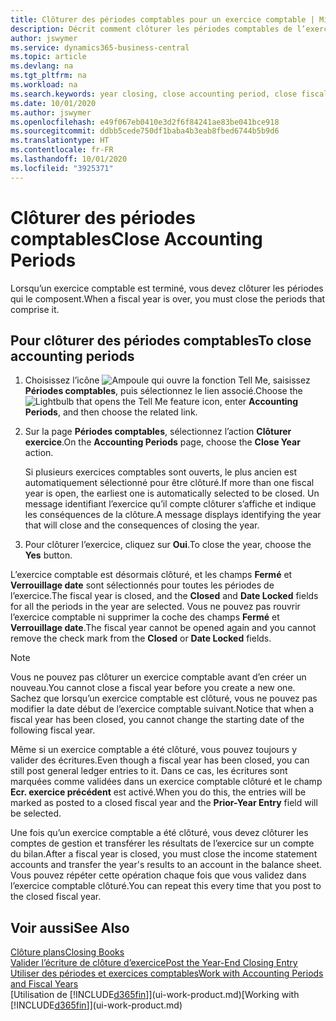 ```yaml
---
title: Clôturer des périodes comptables pour un exercice comptable | Microsoft Docs
description: Décrit comment clôturer les périodes comptables de l’exercice comptable.
author: jswymer
ms.service: dynamics365-business-central
ms.topic: article
ms.devlang: na
ms.tgt_pltfrm: na
ms.workload: na
ms.search.keywords: year closing, close accounting period, close fiscal year, bank account detailed trial balance
ms.date: 10/01/2020
ms.author: jswymer
ms.openlocfilehash: e49f067eb0410e3d2f6f84241ae83be041bce918
ms.sourcegitcommit: ddbb5cede750df1baba4b3eab8fbed6744b5b9d6
ms.translationtype: HT
ms.contentlocale: fr-FR
ms.lasthandoff: 10/01/2020
ms.locfileid: "3925371"
---
```

# <a name="close-accounting-periods"></a><span data-ttu-id="fdf69-103">Clôturer des périodes comptables</span><span class="sxs-lookup"><span data-stu-id="fdf69-103">Close Accounting Periods</span></span>
<span data-ttu-id="fdf69-104">Lorsqu’un exercice comptable est terminé, vous devez clôturer les périodes qui le composent.</span><span class="sxs-lookup"><span data-stu-id="fdf69-104">When a fiscal year is over, you must close the periods that comprise it.</span></span>

## <a name="to-close-accounting-periods"></a><span data-ttu-id="fdf69-105">Pour clôturer des périodes comptables</span><span class="sxs-lookup"><span data-stu-id="fdf69-105">To close accounting periods</span></span>
1. <span data-ttu-id="fdf69-106">Choisissez l’icône ![Ampoule qui ouvre la fonction Tell Me](media/ui-search/search_small.png "Dites-moi ce que vous voulez faire"), saisissez **Périodes comptables**, puis sélectionnez le lien associé.</span><span class="sxs-lookup"><span data-stu-id="fdf69-106">Choose the ![Lightbulb that opens the Tell Me feature](media/ui-search/search_small.png "Tell me what you want to do") icon, enter **Accounting Periods**, and then choose the related link.</span></span>
2. <span data-ttu-id="fdf69-107">Sur la page **Périodes comptables**, sélectionnez l’action **Clôturer exercice**.</span><span class="sxs-lookup"><span data-stu-id="fdf69-107">On the **Accounting Periods** page, choose the **Close Year** action.</span></span>

    <span data-ttu-id="fdf69-108">Si plusieurs exercices comptables sont ouverts, le plus ancien est automatiquement sélectionné pour être clôturé.</span><span class="sxs-lookup"><span data-stu-id="fdf69-108">If more than one fiscal year is open, the earliest one is automatically selected to be closed.</span></span> <span data-ttu-id="fdf69-109">Un message identifiant l’exercice qu’il compte clôturer s’affiche et indique les conséquences de la clôture.</span><span class="sxs-lookup"><span data-stu-id="fdf69-109">A message displays identifying the year that will close and the consequences of closing the year.</span></span>
3. <span data-ttu-id="fdf69-110">Pour clôturer l’exercice, cliquez sur **Oui**.</span><span class="sxs-lookup"><span data-stu-id="fdf69-110">To close the year, choose the **Yes** button.</span></span>

<span data-ttu-id="fdf69-111">L’exercice comptable est désormais clôturé, et les champs **Fermé** et **Verrouillage date** sont sélectionnés pour toutes les périodes de l’exercice.</span><span class="sxs-lookup"><span data-stu-id="fdf69-111">The fiscal year is closed, and the **Closed** and **Date Locked** fields for all the periods in the year are selected.</span></span> <span data-ttu-id="fdf69-112">Vous ne pouvez pas rouvrir l’exercice comptable ni supprimer la coche des champs **Fermé** et **Verrouillage date**.</span><span class="sxs-lookup"><span data-stu-id="fdf69-112">The fiscal year cannot be opened again and you cannot remove the check mark from the **Closed** or **Date Locked** fields.</span></span>

> [!NOTE]  
>   <span data-ttu-id="fdf69-113">Vous ne pouvez pas clôturer un exercice comptable avant d’en créer un nouveau.</span><span class="sxs-lookup"><span data-stu-id="fdf69-113">You cannot close a fiscal year before you create a new one.</span></span> <span data-ttu-id="fdf69-114">Sachez que lorsqu’un exercice comptable est clôturé, vous ne pouvez pas modifier la date début de l’exercice comptable suivant.</span><span class="sxs-lookup"><span data-stu-id="fdf69-114">Notice that when a fiscal year has been closed, you cannot change the starting date of the following fiscal year.</span></span>

<span data-ttu-id="fdf69-115">Même si un exercice comptable a été clôturé, vous pouvez toujours y valider des écritures.</span><span class="sxs-lookup"><span data-stu-id="fdf69-115">Even though a fiscal year has been closed, you can still post general ledger entries to it.</span></span> <span data-ttu-id="fdf69-116">Dans ce cas, les écritures sont marquées comme validées dans un exercice comptable clôturé et le champ **Ecr. exercice précédent** est activé.</span><span class="sxs-lookup"><span data-stu-id="fdf69-116">When you do this, the entries will be marked as posted to a closed fiscal year and the **Prior-Year Entry** field will be selected.</span></span>

<span data-ttu-id="fdf69-117">Une fois qu’un exercice comptable a été clôturé, vous devez clôturer les comptes de gestion et transférer les résultats de l’exercice sur un compte du bilan.</span><span class="sxs-lookup"><span data-stu-id="fdf69-117">After a fiscal year is closed, you must close the income statement accounts and transfer the year's results to an account in the balance sheet.</span></span> <span data-ttu-id="fdf69-118">Vous pouvez répéter cette opération chaque fois que vous validez dans l’exercice comptable clôturé.</span><span class="sxs-lookup"><span data-stu-id="fdf69-118">You can repeat this every time that you post to the closed fiscal year.</span></span>

## <a name="see-also"></a><span data-ttu-id="fdf69-119">Voir aussi</span><span class="sxs-lookup"><span data-stu-id="fdf69-119">See Also</span></span>

[<span data-ttu-id="fdf69-120">Clôture plans</span><span class="sxs-lookup"><span data-stu-id="fdf69-120">Closing Books</span></span>](year-close-books.md)  
[<span data-ttu-id="fdf69-121">Valider l’écriture de clôture d’exercice</span><span class="sxs-lookup"><span data-stu-id="fdf69-121">Post the Year-End Closing Entry</span></span>](year-how-post-year-end-close-entry.md)  
[<span data-ttu-id="fdf69-122">Utiliser des périodes et exercices comptables</span><span class="sxs-lookup"><span data-stu-id="fdf69-122">Work with Accounting Periods and Fiscal Years</span></span>](finance-accounting-periods-and-fiscal-years.md)  
<span data-ttu-id="fdf69-123">[Utilisation de [!INCLUDE[d365fin](includes/d365fin_md.md)]](ui-work-product.md)</span><span class="sxs-lookup"><span data-stu-id="fdf69-123">[Working with [!INCLUDE[d365fin](includes/d365fin_md.md)]](ui-work-product.md)</span></span>
